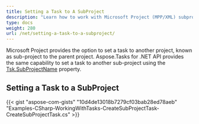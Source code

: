 ```yaml
---
title: Setting a Task to A SubProject
description: "Learn how to work with Microsoft Project (MPP/XML) subprojects using Aspose.Tasks for .NET."
type: docs
weight: 280
url: /net/setting-a-task-to-a-subproject/
---
```


Microsoft Project provides the option to set a task to another project, known as sub-project to the parent project. Aspose.Tasks for .NET API provides the same capability to set a task to another sub-project using the [Tsk.SubProjectName](https://apireference.aspose.com/tasks/net/aspose.tasks/tsk/fields/subprojectname) property.

## **Setting a Task to a SubProject**
{{< gist "aspose-com-gists" "10d4de13018b7279cf03bab28ed78aeb" "Examples-CSharp-WorkingWithTasks-CreateSubProjectTask-CreateSubProjectTask.cs" >}}
